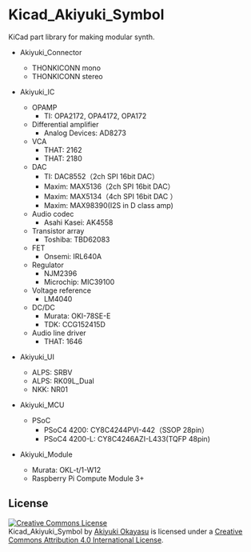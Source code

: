 # Kicad_Akiyuki_Symbol
KiCad part library for making modular synth.

- Akiyuki_Connector
  - THONKICONN mono
  - THONKICONN stereo
  
- Akiyuki_IC
	- OPAMP
		- TI: OPA2172, OPA4172, OPA172
	- Differential amplifier
		- Analog Devices: AD8273
	- VCA
		- THAT: 2162
		- THAT: 2180
	- DAC
		- TI: DAC8552（2ch SPI 16bit DAC）
		- Maxim: MAX5136（2ch SPI 16bit DAC）
		- Maxim: MAX5134（4ch SPI 16bit DAC ）
		- Maxim: MAX98390(I2S in D class amp)
	- Audio codec
		- Asahi Kasei: AK4558
	- Transistor array 
		- Toshiba: TBD62083
	- FET
		- Onsemi: IRL640A
	- Regulator		
		- NJM2396
		- Microchip: MIC39100
	- Voltage reference
		- LM4040
	- DC/DC
		- Murata: OKI-78SE-E
		- TDK: CCG152415D
	- Audio line driver
		- THAT: 1646
  
- Akiyuki_UI
  - ALPS: SRBV
  - ALPS: RK09L_Dual
  - NKK: NR01
  
- Akiyuki_MCU
  - PSoC
  	- PSoC4 4200: CY8C4244PVI-442（SSOP 28pin）  
	- PSoC4 4200-L: CY8C4246AZI-L433(TQFP 48pin)

- Akiyuki_Module
	- Murata: OKL-t/1-W12
	- Raspberry Pi Compute Module 3+
  

## License  
<a rel="license" href="http://creativecommons.org/licenses/by/4.0/"><img alt="Creative Commons License" style="border-width:0" src="https://i.creativecommons.org/l/by/4.0/88x31.png" /></a><br /><span xmlns:dct="http://purl.org/dc/terms/" href="http://purl.org/dc/dcmitype/Dataset" property="dct:title" rel="dct:type">Kicad_Akiyuki_Symbol</span> by <a xmlns:cc="http://creativecommons.org/ns#" href="https://github.com/AkiyukiOkayasu/Kicad_Akiyuki_Symbol" property="cc:attributionName" rel="cc:attributionURL">Akiyuki Okayasu</a> is licensed under a <a rel="license" href="http://creativecommons.org/licenses/by/4.0/">Creative Commons Attribution 4.0 International License</a>.
